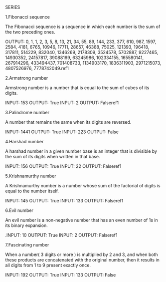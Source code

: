 SERIES

1.Fibonacci sequence

The Fibonacci sequence is a sequence in which each number is the sum of the two preceding ones.

OUTPUT: 0, 1, 1, 2, 3, 5, 8, 13, 21, 34, 55, 89, 144, 233, 377, 610, 987, 1597, 2584, 4181, 6765, 10946, 17711, 28657, 46368, 75025, 121393, 196418, 317811, 514229, 832040, 1346269, 2178309, 3524578, 5702887, 9227465, 14930352, 24157817, 39088169, 63245986, 102334155, 165580141, 267914296, 433494437, 701408733, 1134903170, 1836311903, 2971215073, 4807526976, 7778742049.ref1

2.Armstrong number

Armstrong number is a number that is equal to the sum of cubes of its digits.

INPUT: 153 OUTPUT: True INPUT: 2 OUTPUT: Falseref1

3.Palindrome number

A number that remains the same when its digits are reversed.

INPUT: 1441 OUTPUT: True INPUT: 223 OUTPUT: False

4.Harshad number

A harshad number in a given number base is an integer that is divisible by the sum of its digits when written in that base.

INPUT: 156 OUTPUT: True INPUT: 22 OUTPUT: Falseref1

5.Krishnamurthy number

A Krishnamurthy number is a number whose sum of the factorial of digits is equal to the number itself.

INPUT: 145 OUTPUT: True INPUT: 133 OUTPUT: Falseref1

6.Evil number

An evil number is a non-negative number that has an even number of 1s in its binary expansion.

.INPUT: 10 OUTPUT: True INPUT: 2 OUTPUT: Falseref1

7.Fascinating number

When a number( 3 digits or more ) is multiplied by 2 and 3, and when both these products are concatenated with the original number, then it results in all digits from 1 to 9 present exactly once.

INPUT: 192 OUTPUT: True INPUT: 133 OUTPUT: False
